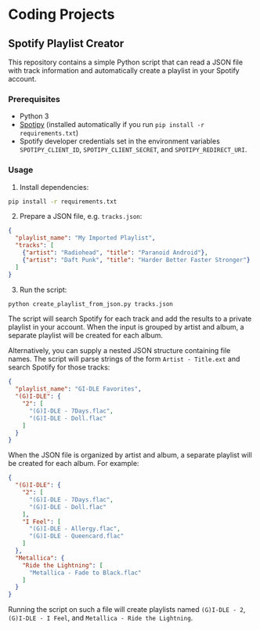 # Coding Projects

## Spotify Playlist Creator

This repository contains a simple Python script that can read a JSON file with track information and automatically create a playlist in your Spotify account.

### Prerequisites

- Python 3
- [Spotipy](https://spotipy.readthedocs.io/) (installed automatically if you run `pip install -r requirements.txt`)
- Spotify developer credentials set in the environment variables `SPOTIPY_CLIENT_ID`, `SPOTIPY_CLIENT_SECRET`, and `SPOTIPY_REDIRECT_URI`.

### Usage

1. Install dependencies:

```bash
pip install -r requirements.txt
```

2. Prepare a JSON file, e.g. `tracks.json`:

```json
{
  "playlist_name": "My Imported Playlist",
  "tracks": [
    {"artist": "Radiohead", "title": "Paranoid Android"},
    {"artist": "Daft Punk", "title": "Harder Better Faster Stronger"}
  ]
}
```

3. Run the script:

```bash
python create_playlist_from_json.py tracks.json
```

The script will search Spotify for each track and add the results to a private playlist in your account. When the input is grouped by artist and album, a separate playlist will be created for each album.

Alternatively, you can supply a nested JSON structure containing file names. The
script will parse strings of the form `Artist - Title.ext` and search Spotify for
those tracks:

```json
{
  "playlist_name": "GI-DLE Favorites",
  "(G)I-DLE": {
    "2": [
      "(G)I-DLE - 7Days.flac",
      "(G)I-DLE - Doll.flac"
    ]
  }
}
```

When the JSON file is organized by artist and album, a separate playlist will be
created for each album. For example:

```json
{
  "(G)I-DLE": {
    "2": [
      "(G)I-DLE - 7Days.flac",
      "(G)I-DLE - Doll.flac"
    ],
    "I Feel": [
      "(G)I-DLE - Allergy.flac",
      "(G)I-DLE - Queencard.flac"
    ]
  },
  "Metallica": {
    "Ride the Lightning": [
      "Metallica - Fade to Black.flac"
    ]
  }
}
```

Running the script on such a file will create playlists named `(G)I-DLE - 2`, `(G)I-DLE - I Feel`, and `Metallica - Ride the Lightning`.
